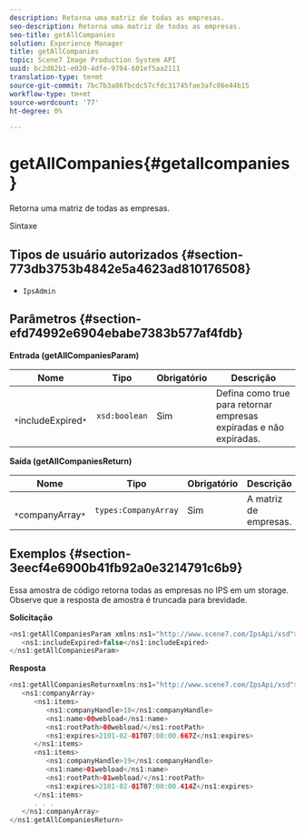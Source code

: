 ```yaml
---
description: Retorna uma matriz de todas as empresas.
seo-description: Retorna uma matriz de todas as empresas.
seo-title: getAllCompanies
solution: Experience Manager
title: getAllCompanies
topic: Scene7 Image Production System API
uuid: bc2d82b1-e020-4dfe-9704-601ef5aa2111
translation-type: tm+mt
source-git-commit: 7bc7b3a86fbcdc57cfdc31745fae3afc06e44b15
workflow-type: tm+mt
source-wordcount: '77'
ht-degree: 0%

---
```



# getAllCompanies{#getallcompanies}

Retorna uma matriz de todas as empresas.

Sintaxe

## Tipos de usuário autorizados {#section-773db3753b4842e5a4623ad810176508}

* `IpsAdmin`

## Parâmetros {#section-efd74992e6904ebabe7383b577af4fdb}

**Entrada (getAllCompaniesParam)**

| Nome | Tipo | Obrigatório | Descrição |
|---|---|---|---|
| ` *`includeExpired`*` | `xsd:boolean` | Sim | Defina como true para retornar empresas expiradas e não expiradas. |

**Saída (getAllCompaniesReturn)**

| Nome | Tipo | Obrigatório | Descrição |
|---|---|---|---|
| ` *`companyArray`*` | `types:CompanyArray` | Sim | A matriz de empresas. |

## Exemplos {#section-3eecf4e6900b41fb92a0e3214791c6b9}

Essa amostra de código retorna todas as empresas no IPS em um storage. Observe que a resposta de amostra é truncada para brevidade.

**Solicitação**

```java
<ns1:getAllCompaniesParam xmlns:ns1="http://www.scene7.com/IpsApi/xsd">
   <ns1:includeExpired>false</ns1:includeExpired>
</ns1:getAllCompaniesParam>
```

**Resposta**

```java
<ns1:getAllCompaniesReturnxmlns:ns1="http://www.scene7.com/IpsApi/xsd">
   <ns1:companyArray>
      <ns1:items>
         <ns1:companyHandle>18</ns1:companyHandle>
         <ns1:name>00webload</ns1:name>
         <ns1:rootPath>00webload/</ns1:rootPath>
         <ns1:expires>2101-02-01T07:00:00.667Z</ns1:expires>
      </ns1:items>
      <ns1:items>
         <ns1:companyHandle>19</ns1:companyHandle>
         <ns1:name>01webload</ns1:name>
         <ns1:rootPath>01webload/</ns1:rootPath>
         <ns1:expires>2101-02-01T07:00:00.414Z</ns1:expires>
      </ns1:items>
      . . .
   </ns1:companyArray>
</ns1:getAllCompaniesReturn>
```


